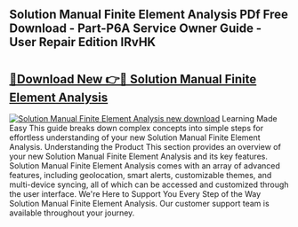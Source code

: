 ## Solution Manual Finite Element Analysis PDf Free Download - Part-P6A Service Owner Guide - User Repair Edition IRvHK

# <h2><a href="http://bc82819.oget.top/?id=Solution+Manual+Finite+Element+Analysis">🔗Download New 👉🔴 Solution Manual Finite Element Analysis</a></h2>

[![Solution Manual Finite Element Analysis new download](https://i.imgur.com/5g1atiW.png)](http://bc82819.oget.top/?id=Solution+Manual+Finite+Element+Analysis)
Learning Made Easy This guide breaks down complex concepts into simple steps for effortless understanding of your new Solution Manual Finite Element Analysis. Understanding the Product This section provides an overview of your new Solution Manual Finite Element Analysis and its key features. Solution Manual Finite Element Analysis comes with an array of advanced features, including geolocation, smart alerts, customizable themes, and multi-device syncing, all of which can be accessed and customized through the user interface. We're Here to Support You Every Step of the Way Solution Manual Finite Element Analysis. Our customer support team is available throughout your journey.
